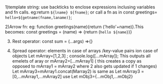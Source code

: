 1)template string: use backticks to enclose expressions inclusing variables and fn calls.
 eg:return `${lname} ${fname}`;
 or call a fn as in
 const greetings= `hello+${getname(fname,laname)}`;
 
 2)Arrow fn:
eg: function greetings(name){return ('hello'+name)}.This becomes: 
const greetings = (name) => {return (`hello ${name}`)}

3) Rest operator:
const sum = (...args) =>{}

4) Spread operator:
elements in case of arrays /key-value pairs ion case of objects
Let mArray=[1,2,3] ; console.log([...mArray]); This outputs all emelets of aray
or mArray2=[...mArray1] ( this creates a copy as opposed to mArray1 = mArray2 where 2 also gets updated if 1 changes)
Let mArray3=mArray1.concat(Marray2) is same as Let mArray3 = [0,...mArray1,...mArray2]
use Let mObj3={...mObj1,...mObj2} 


